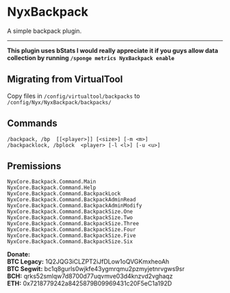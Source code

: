 # NyxBackpack
A simple backpack plugin.

----------

**This plugin uses bStats I would really appreciate it if you guys allow data collection by running `/sponge metrics NyxBackpack enable`**

## Migrating from VirtualTool
Copy files in `/config/virtualtool/backpacks` to `/config/Nyx/NyxBackpack/backpacks/`

## Commands
	/backpack, /bp  [[<player>]] [<size>] [-m <m>]
	/backpacklock, /bplock  <player> [-l <l>] [-u <u>]

## Premissions
    NyxCore.Backpack.Command.Main
	NyxCore.Backpack.Command.Help
	NyxCore.Backpack.Command.BackpackLock
	NyxCore.Backpack.Command.BackpackAdminRead
	NyxCore.Backpack.Command.BackpackAdminModify
	NyxCore.Backpack.Command.BackpackSize.One
	NyxCore.Backpack.Command.BackpackSize.Two
	NyxCore.Backpack.Command.BackpackSize.Three
	NyxCore.Backpack.Command.BackpackSize.Four
	NyxCore.Backpack.Command.BackpackSize.Five
	NyxCore.Backpack.Command.BackpackSize.Six

**Donate:**
<br/>**BTC Legacy:** 1Q2JQG3iCLZPT2iJfDLow1oQVGKmxheoAh
<br/>**BTC Segwit:** bc1q8gurls0wjkfe43ygmrqmu2pzmyjetnrvgws9sr
<br/>**BCH:** qrks52smlqw7d8700d77uqvmve03d4knzvd2vghaqz
<br/>**ETH:** 0x7218779242a8425879B09969431c20F5eC1a192D
